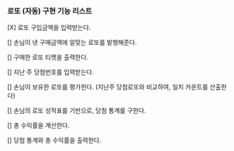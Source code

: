 ### 로또 (자동) 구현 기능 리스트

[X] 로또 구입금액을 입력받는다.

[] 손님이 낸 구매금액에 알맞는 로또를 발행해준다.

[] 구매한 로또 티켓을 출력한다.

[] 지난 주 당첨번호를 입력받는다.

[] 손님이 보유한 로또를 평가한다. (지난주 당첨로또와 비교하여, 일치 카운트를 산출한다)

[] 손님의 로또 성적표를 기반으로, 당첨 통계를 구한다.

[] 총 수익률을 계산한다.

[] 당첨 통계와 총 수익률을 출력한다.

